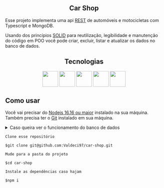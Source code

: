 ## <div align="center">Car Shop</div>

Esse projeto implementa uma api [REST](https://www.redhat.com/pt-br/topics/api/what-is-a-rest-api) de automóveis e motocicletas com Typescript e MongoDB.

Usando dos princípios [SOLID](https://medium.com/desenvolvendo-com-paixao/o-que-%C3%A9-solid-o-guia-completo-para-voc%C3%AA-entender-os-5-princ%C3%ADpios-da-poo-2b937b3fc530) para reutilização, legibilidade e manutenção do código em POO você pode criar, excluir, listar e atualizar os dados no banco de dados.

## <div align="center">Tecnologias</div>

<div align="center">
  <img src="https://cdn.jsdelivr.net/gh/devicons/devicon/icons/typescript/typescript-original.svg" width="50px"  margin-left="5px"/>
  <img src="https://cdn.jsdelivr.net/gh/devicons/devicon/icons/mongodb/mongodb-original-wordmark.svg" width="50px" margin-left"5px" />
  <img src="https://cdn.jsdelivr.net/gh/devicons/devicon/icons/docker/docker-original-wordmark.svg" width="50px" margin-left="5px" />
  <img src="https://cdn.jsdelivr.net/gh/devicons/devicon/icons/mocha/mocha-plain.svg" width="50px" margin-left="5px" />
  <img src="https://cdn.jsdelivr.net/gh/devicons/devicon/icons/express/express-original-wordmark.svg" width="50px" margin-left="5px" />
</div>

## Como usar

Você vai precisar do [Nodejs 16.16 ou maior](https://nodejs.org/en/) instalado na sua máquina.
Também precisa ter o [Git](https://git-scm.com/downloads) instalado em sua máquina.

<details>
  <summary>Caso queira ver o funcionamento do banco de dados</summary>
  
  - Você precisará do [MongoDB 4.4.15 ou maior](https://www.mongodb.com/try/download/community) e sugiro usar uma interface gráfica para acompanhar as mudanças das aplicação [MongoDB compass](https://www.mongodb.com/try/download/compass);
  - Ou ainda do [Docker](https://docs.docker.com/engine/install/) e [docker compose 1.29 ou maior](https://docs.docker.com/compose/install/).
  - Também vai precisar de uma aplicação que gerencie requisições HTTP sugiro [Insonmia](https://insomnia.rest/download) ou [Postman](https://www.postman.com/downloads/);
  

Também precisará de um 

</details>

```
Clone esse repositório

$git clone git@github.com:Valdeci97/car-shop.git

Mude para a pasta do projeto

$cd car-shop

Instale as dependências caso hajam

$npm i

```
